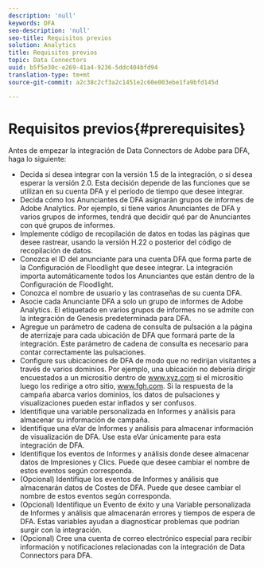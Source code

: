 ```yaml
---
description: 'null'
keywords: DFA
seo-description: 'null'
seo-title: Requisitos previos
solution: Analytics
title: Requisitos previos
topic: Data Connectors
uuid: b5f5e30c-e269-41a4-9236-5ddc404bfd94
translation-type: tm+mt
source-git-commit: a2c38c2cf3a2c1451e2c60e003ebe1fa9bfd145d

---
```



# Requisitos previos{#prerequisites}

Antes de empezar la integración de Data Connectors de Adobe para DFA, haga lo siguiente:

* Decida si desea integrar con la versión 1.5 de la integración, o si desea esperar la versión 2.0. Esta decisión depende de las funciones que se utilizan en su cuenta DFA y el período de tiempo que desee integrar.
* Decida cómo los Anunciantes de DFA asignarán grupos de informes de Adobe Analytics. Por ejemplo, si tiene varios Anunciantes de DFA y varios grupos de informes, tendrá que decidir qué par de Anunciantes con qué grupos de informes.
* Implemente código de recopilación de datos en todas las páginas que desee rastrear, usando la versión H.22 o posterior del código de recopilación de datos.
* Conozca el ID del anunciante para una cuenta DFA que forma parte de la Configuración de Floodlight que desee integrar. La integración importa automáticamente todos los Anunciantes que están dentro de la Configuración de Floodlight.
* Conozca el nombre de usuario y las contraseñas de su cuenta DFA.
* Asocie cada Anunciante DFA a solo un grupo de informes de Adobe Analytics. El etiquetado en varios grupos de informes no se admite con la integración de Genesis predeterminada para DFA.
* Agregue un parámetro de cadena de consulta de pulsación a la página de aterrizaje para cada ubicación de DFA que formará parte de la integración. Este parámetro de cadena de consulta es necesario para contar correctamente las pulsaciones.
* Configure sus ubicaciones de DFA de modo que no redirijan visitantes a través de varios dominios. Por ejemplo, una ubicación no debería dirigir encuestados a un micrositio dentro de www.xyz.com si el micrositio luego los redirige a otro sitio, www.fgh.com. Si la respuesta de la campaña abarca varios dominios, los datos de pulsaciones y visualizaciones pueden estar inflados y ser confusos.
* Identifique una variable personalizada en Informes y análisis para almacenar su información de campaña.
* Identifique una eVar de Informes y análisis para almacenar información de visualización de DFA. Use esta eVar únicamente para esta integración de DFA.
* Identifique los eventos de Informes y análisis donde desee almacenar datos de Impresiones y Clics. Puede que desee cambiar el nombre de estos eventos según corresponda. 
* (Opcional) Identifique los eventos de Informes y análisis que almacenarán datos de Costes de DFA. Puede que desee cambiar el nombre de estos eventos según corresponda. 
* (Opcional) Identifique un Evento de éxito y una Variable personalizada de Informes y análisis que almacenarán errores y tiempos de espera de DFA. Estas variables ayudan a diagnosticar problemas que podrían surgir con la integración.
* (Opcional) Cree una cuenta de correo electrónico especial para recibir información y notificaciones relacionadas con la integración de Data Connectors para DFA.

